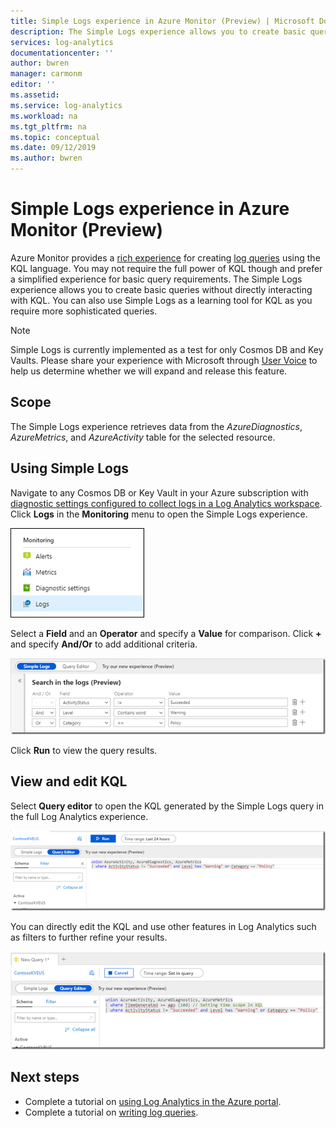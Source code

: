 ```yaml
---
title: Simple Logs experience in Azure Monitor (Preview) | Microsoft Docs
description: The Simple Logs experience allows you to create basic queries in Azure Monitor without directly interacting with KQL.
services: log-analytics
documentationcenter: ''
author: bwren
manager: carmonm
editor: ''
ms.assetid: 
ms.service: log-analytics
ms.workload: na
ms.tgt_pltfrm: na
ms.topic: conceptual
ms.date: 09/12/2019
ms.author: bwren
---
```


# Simple Logs experience in Azure Monitor (Preview)
Azure Monitor provides a [rich experience](get-started-portal.md) for creating [log queries](log-query-overview.md) using the KQL language. You may not require the full power of KQL though and prefer a simplified experience for basic query requirements. The Simple Logs experience allows you to create basic queries without directly interacting with KQL. You can also use Simple Logs as a learning tool for KQL as you require more sophisticated queries.

> [!NOTE]
> Simple Logs is currently implemented as a test for only Cosmos DB and  Key Vaults. Please share your experience with Microsoft through [User Voice](https://feedback.azure.com/forums/913690-azure-monitor) to help us determine whether we will expand and release this feature.


## Scope
The Simple Logs experience retrieves data from the *AzureDiagnostics*, *AzureMetrics*, and *AzureActivity* table for the selected resource. 

## Using Simple Logs
Navigate to any Cosmos DB or Key Vault in your Azure subscription with [diagnostic settings configured to collect logs in a Log Analytics workspace](../platform/resource-logs-collect-storage.md). Click **Logs** in the **Monitoring** menu to open the Simple Logs experience.

![Menu](media/simple-logs/menu.png)

Select a **Field** and an **Operator** and specify a **Value** for comparison. Click **+** and specify **And/Or** to add additional criteria.

![Criteria](media/simple-logs/criteria.png)

Click **Run** to view the query results.

## View and edit KQL
Select **Query editor** to open the KQL generated by the Simple Logs query in the full Log Analytics experience. 

![Query editor](media/simple-logs/query-editor.png)

You can directly edit the KQL and use other features in Log Analytics such as filters to further refine your results.

![Edit KQL](media/simple-logs/edit-kql.png)


## Next steps

- Complete a tutorial on [using Log Analytics in the Azure portal](get-started-portal.md).
- Complete a tutorial on [writing log queries](get-started-portal.md).
